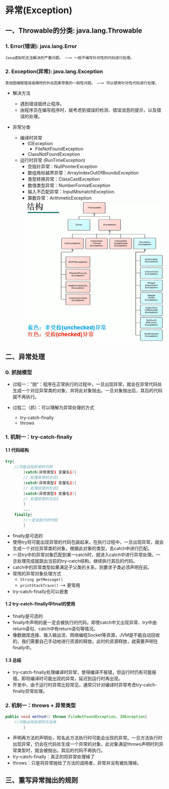 # 异常(Exception)

## 一、Throwable的分类: java.lang.Throwable

### 1. Error(错误): java.lang.Error

    Java虚拟机无法解决的严重问题。 ——> 一般不编写针对性的代码进行处理。

### 2. Exception(异常): java.lang.Exception

    其他因编程错误或偶然的外在因素导致的一般性问题。 ——> 可以使用针对性代码进行处理。

* 解决方法

  * 遇到错误就终止程序。
  * 由程序员在编写程序时，就考虑到错误的检测、错误消息的提示，以及错误的处理。


* 异常分类

  * 编译时异常
    * IOException
      * FileNotFoundException
    * ClassNotFoundException
  * 运行时异常 (RunTimeException)
    * 空指针异常：NullPointerException
    * 数组角标越界异常：ArrayIndexOutOfBoundsException
    * 类型转换异常：ClassCastException
    * 数值类型异常：NumberFormatException
    * 输入不匹配异常：InputMismatchException
    * 算数异常：ArithmeticException
![img.png](img.png)

## 二、异常处理

### 0. 抓抛模型

* 过程一：”抛“：程序在正常执行的过程中，一旦出现异常，就会在异常代码处生成一个对应异常类的对象，并将此对象抛出。一旦对象抛出后，其后的代码就不再执行。

* 过程二（抓）：可以理解为异常处理的方式
  * try-catch-finally
  * throws


### 1. 机制一：try-catch-finally

#### 1.1 代码结构

```java
try{
    //可能出现异常的代码
        }catch(异常类型1 变量名1){
        // 处理异常的方式1
        }catch(异常类型2 变量名2){
        // 处理异常的方式2
        }catch(异常类型3 变量名3){
        // 处理异常的方式3
        }
        ...
    finally{
        //一定会执行的代码
        }
```

* finally是可选的
* 使用try将可能出现异常的代码包装起来，在执行过程中，一旦出现异常，就会生成一个对应异常类的对象，根据此对象的类型，去catch中进行匹配。
* 一旦try中的异常对象匹配到某一catch时，就进入catch中进行异常处理。一旦处理完成就跳出当前的try-catch结构，继续执行其后的代码。
* catch中的异常类型如果满足子父类的关系，则要求子类必须声明在前。
* 常用的异常对象处理方式
  * `String getMessage()`
  * `printStackTrace()` ——> 更常用
* try-catch-finally也可以嵌套

#### 1.2 try-catch-finally中final的使用

* finally是可选的
* finally中声明的是一定会被执行的代码。即使catch中又出现异常、try中由return语句、catch中有return语句等情况。
* 像数据库连接、输入输出流、网络编程Socket等资源，JVM是不能自动回收的，我们需要自己手动地进行资源的释放。此时的资源释放，就需要声明在finally中。

#### 1.3 总结

* try-catch-finally处理编译时异常，使得编译不报错，但运行时仍有可能报错。即将编译时可能出现的异常，延迟到运行时再出现。
* 开发中，由于运行时异常比较常见，通常只针对编译时异常考虑try-catch-finally异常处理。

### 2. 机制一：throws + 异常类型

```java
public void method() throws FileNotFoundException, IOException{
    //可能出现异常的方法体
        }
```

* 声明再方法的声明处，知名此方法执行时可能会出现的异常。一旦方法执行时出现异常，仍会在代码处生成一个异常的对象，此对象满足throws声明时的异常类型时，就会被抛出。其后的代码不再执行。
* try-catch-finally：真正的将异常处理掉了
* throws：只是将异常抛给了方法的调用者，异常并没有被处理掉。

## 三、重写异常抛出的规则

